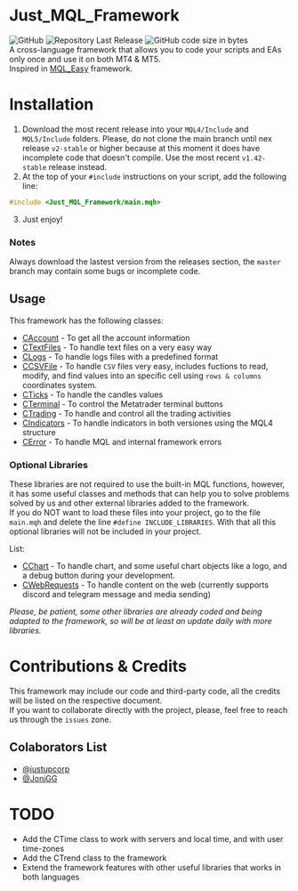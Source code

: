# Just_MQL_Framework
![GitHub](https://img.shields.io/github/license/justupcorp/Just_MQL_Framework?color=blue)
![Repository Last Release](https://img.shields.io/github/v/release/justupcorp/Just_MQL_Framework?color=light_green)
![GitHub code size in bytes](https://img.shields.io/github/languages/code-size/justupcorp/Just_MQL_Framework?label=download%20size)
<br>
A cross-language framework that allows you to code your scripts and EAs only once and use it on both MT4 &amp; MT5. <br>
Inspired in [MQL_Easy](https://github.com/Denn1Ro/MQL_Easy) framework.

# Installation
1. Download the most recent release into your `MQL4/Include` and `MQL5/Include` folders. Please, do not clone the main branch until nex release `v2-stable` or higher because at this moment it does have incomplete code that doesn't compile. Use the most recent `v1.42-stable` release instead.
2. At the top of your `#include` instructions on your script, add the following line:
```cpp
#include <Just_MQL_Framework/main.mqh>
```
3. Just enjoy!

### Notes
Always download the lastest version from the releases section, the `master` branch may contain some bugs or incomplete code. <br>

## Usage
This framework has the following classes:
- [CAccount](https://github.com/justupcorp/Just_MQL_Framework/wiki/CAccount) - To get all the account information
- [CTextFiles](https://github.com/justupcorp/Just_MQL_Framework/wiki/CTextFile) - To handle text files on a very easy way
- [CLogs](https://github.com/justupcorp/Just_MQL_Framework/wiki/CLogs) - To handle logs files with a predefined format
- [CCSVFile](https://github.com/justupcorp/Just_MQL_Framework/wiki/CCSVFile) - To handle `CSV` files very easy, includes fuctions to read, modify, and find values into an specific cell using `rows & columns` coordinates system.
- [CTicks](https://github.com/justupcorp/Just_MQL_Framework/wiki/CTicks) - To handle the candles values
- [CTerminal](https://github.com/justupcorp/Just_MQL_Framework/wiki/CTerminal) - To control the Metatrader terminal buttons
- [CTrading](https://github.com/justupcorp/Just_MQL_Framework/wiki/CTrading) - To handle and control all the trading activities
- [CIndicators](https://github.com/justupcorp/Just_MQL_Framework/wiki/CIndicators) - To handle indicators in both versiones using the MQL4 structure
- [CError](https://github.com/justupcorp/Just_MQL_Framework/wiki/CError) - To handle MQL and internal framework errors


### Optional Libraries
These libraries are not required to use the built-in MQL functions, however, it has some useful classes and methods that can help you to solve problems solved by us and other external libraries added to the framework. <br>
If you do NOT want to load these files into your project, go to the file `main.mqh` and delete the line `#define INCLUDE_LIBRARIES`. With that all this optional libraries will not be included in your project. <br>

List:
- [CChart](https://github.com/justupcorp/Just_MQL_Framework/wiki/CChart) - To handle chart, and some useful chart objects like a logo, and a debug button during your development.
- [CWebRequests](https://github.com/justupcorp/Just_MQL_Framework/wiki/CWebRequests) - To handle content on the web (currently supports discord and telegram message and media sending)

_Please, be patient, some other libraries are already coded and being adapted to the framework, so will be at least an update daily with more libraries._ <br>

# Contributions & Credits
This framework may include our code and third-party code, all the credits will be listed on the respective document. <br>
If you want to collaborate directly with the project, please, feel free to reach us through the `issues` zone.

## Colaborators List
- [@justupcorp](https://www.github.com/justupcorp)
- [@JoniGG](https://github.com/JoniGG)

# TODO
- Add the CTime class to work with servers and local time, and with user time-zones
- Add the CTrend class to the framework
- Extend the framework features with other useful libraries that works in both languages
